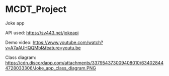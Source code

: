 # MCDT_Project
 Joke app

API used:
https://sv443.net/jokeapi

Demo video:
https://www.youtube.com/watch?v=A7aAUHQQMbI&feature=youtu.be

Class diagram:
https://cdn.discordapp.com/attachments/337954373009408010/634028444728033306/Joke_app_class_diagram.PNG
